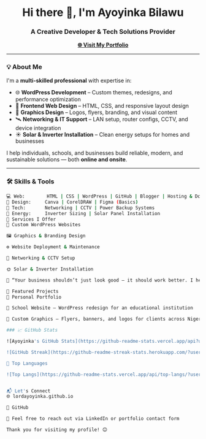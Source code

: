 <h1 align="center">Hi there 👋, I'm Ayoyinka Bilawu</h1>
<h3 align="center">A Creative Developer & Tech Solutions Provider</h3>

<p align="center">
  <a href="https://lordayoyinka.github.io" target="_blank"><strong>🌐 Visit My Portfolio</strong></a>
</p>

---

### 💡 About Me

I'm a **multi-skilled professional** with expertise in:

- 🌐 **WordPress Development** – Custom themes, redesigns, and performance optimization
- 🧰 **Frontend Web Design** – HTML, CSS, and responsive layout design
- 🎨 **Graphics Design** – Logos, flyers, branding, and visual content
- 🛰️ **Networking & IT Support** – LAN setup, router configs, CCTV, and device integration
- ☀️ **Solar & Inverter Installation** – Clean energy setups for homes and businesses

I help individuals, schools, and businesses build reliable, modern, and sustainable solutions — both **online and onsite**.

---

### 🛠️ Skills & Tools

```bash
💻 Web:        HTML | CSS | WordPress | GitHub | Blogger | Hosting & Domains
🎨 Design:     Canva | CorelDRAW | Figma (Basics)
🔌 Tech:       Networking | CCTV | Power Backup Systems
🔋 Energy:     Inverter Sizing | Solar Panel Installation
🚀 Services I Offer
🔧 Custom WordPress Websites

🖼️ Graphics & Branding Design

⚙️ Website Deployment & Maintenance

🔐 Networking & CCTV Setup

🌞 Solar & Inverter Installation

💬 “Your business shouldn’t just look good — it should work better. I help you build smarter from the ground up — online, onsite, and off-grid.”

📌 Featured Projects
🔗 Personal Portfolio

🏫 School Website – WordPress redesign for an educational institution

🎨 Custom Graphics – Flyers, banners, and logos for clients across Nigeria

### 📈 GitHub Stats

![Ayoyinka's GitHub Stats](https://github-readme-stats.vercel.app/api?username=lordayoyinka&show_icons=true&theme=github_dark)

![GitHub Streak](https://github-readme-streak-stats.herokuapp.com/?user=lordayoyinka&theme=github-dark)

🚀 Top Languages

![Top Langs](https://github-readme-stats.vercel.app/api/top-langs/?username=lordayoyinka&layout=compact&theme=github_dark)


📬 Let's Connect
🌐 lordayoyinka.github.io

💼 GitHub

📧 Feel free to reach out via LinkedIn or portfolio contact form

Thank you for visiting my profile! 😊
